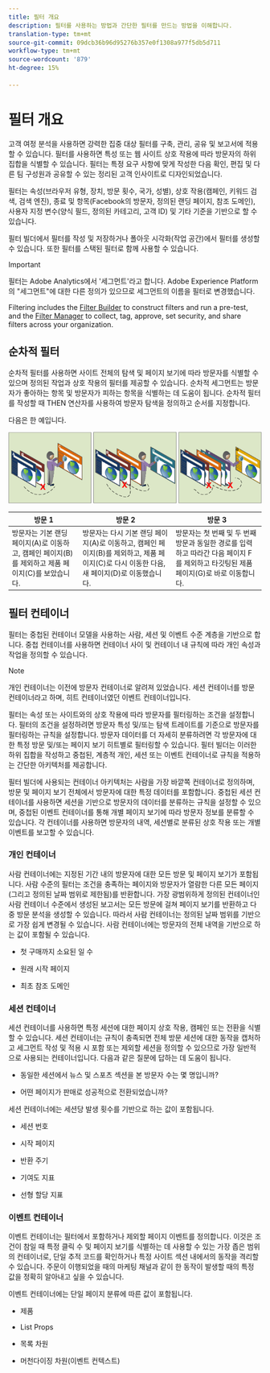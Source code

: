 ```yaml
---
title: 필터 개요
description: 필터를 사용하는 방법과 간단한 필터를 만드는 방법을 이해합니다.
translation-type: tm+mt
source-git-commit: 09dcb36b96d95276b357e0f1308a977f5db5d711
workflow-type: tm+mt
source-wordcount: '879'
ht-degree: 15%

---
```



# 필터 개요

고객 여정 분석을 사용하면 강력한 집중 대상 필터를 구축, 관리, 공유 및 보고서에 적용할 수 있습니다. 필터를 사용하면 특성 또는 웹 사이트 상호 작용에 따라 방문자의 하위 집합을 식별할 수 있습니다. 필터는 특정 요구 사항에 맞게 작성한 다음 확인, 편집 및 다른 팀 구성원과 공유할 수 있는 정리된 고객 인사이트로 디자인되었습니다.

필터는 속성(브라우저 유형, 장치, 방문 횟수, 국가, 성별), 상호 작용(캠페인, 키워드 검색, 검색 엔진), 종료 및 항목(Facebook의 방문자, 정의된 랜딩 페이지, 참조 도메인), 사용자 지정 변수(양식 필드, 정의된 카테고리, 고객 ID) 및 기타 기준을 기반으로 할 수 있습니다.

필터 빌더에서 필터를 작성 및 저장하거나 폴아웃 시각화(작업 공간)에서 필터를 생성할 수 있습니다. 또한 필터를 스택된 필터로 함께 사용할 수 있습니다.

>[!IMPORTANT]
>필터는 Adobe Analytics에서 &#39;세그먼트&#39;라고 합니다. Adobe Experience Platform의 &quot;세그먼트&quot;에 대한 다른 정의가 있으므로 세그먼트의 이름을 필터로 변경했습니다.

Filtering includes the [Filter Builder](/help/components/filters/create-filters.md) to construct filters and run a pre-test, and the [Filter Manager](/help/components/filters/manage-filters.md) to collect, tag, approve, set security, and share filters across your organization.

## 순차적 필터

순차적 필터를 사용하면 사이트 전체의 탐색 및 페이지 보기에 따라 방문자를 식별할 수 있으며 정의된 작업과 상호 작용의 필터를 제공할 수 있습니다. 순차적 세그먼트는 방문자가 좋아하는 항목 및 방문자가 피하는 항목을 식별하는 데 도움이 됩니다. 순차적 필터를 작성할 때 THEN 연산자를 사용하여 방문자 탐색을 정의하고 순서를 지정합니다.

다음은 한 예입니다.

![](assets/sequential_fil.png)

| 방문 1 | 방문 2 | 방문 3 |
|---|---|---|
| 방문자는 기본 랜딩 페이지(A)로 이동하고, 캠페인 페이지(B)를 제외하고 제품 페이지(C)를 보았습니다. | 방문자는 다시 기본 랜딩 페이지(A)로 이동하고, 캠페인 페이지(B)를 제외하고, 제품 페이지(C)로 다시 이동한 다음, 새 페이지(D)로 이동했습니다. | 방문자는 첫 번째 및 두 번째 방문과 동일한 경로를 입력하고 따라간 다음 페이지 F를 제외하고 타깃팅된 제품 페이지(G)로 바로 이동합니다. |

## 필터 컨테이너

필터는 중첩된 컨테이너 모델을 사용하는 사람, 세션 및 이벤트 수준 계층을 기반으로 합니다. 중첩 컨테이너를 사용하면 컨테이너 사이 및 컨테이너 내 규칙에 따라 개인 속성과 작업을 정의할 수 있습니다.

>[!NOTE]
>개인 컨테이너는 이전에 방문자 컨테이너로 알려져 있었습니다. 세션 컨테이너를 방문 컨테이너라고 하며, 히트 컨테이너였던 이벤트 컨테이너입니다.

필터는 속성 또는 사이트와의 상호 작용에 따라 방문자를 필터링하는 조건을 설정합니다. 필터의 조건을 설정하려면 방문자 특성 및/또는 탐색 트레이트를 기준으로 방문자를 필터링하는 규칙을 설정합니다. 방문자 데이터를 더 자세히 분류하려면 각 방문자에 대한 특정 방문 및/또는 페이지 보기 히트별로 필터링할 수 있습니다. 필터 빌더는 이러한 하위 집합을 작성하고 중첩된, 계층적 개인, 세션 또는 이벤트 컨테이너로 규칙을 적용하는 간단한 아키텍처를 제공합니다.

필터 빌더에 사용되는 컨테이너 아키텍처는 사람을 가장 바깥쪽 컨테이너로 정의하며, 방문 및 페이지 보기 전체에서 방문자에 대한 특정 데이터를 포함합니다. 중첩된 세션 컨테이너를 사용하면 세션을 기반으로 방문자의 데이터를 분류하는 규칙을 설정할 수 있으며, 중첩된 이벤트 컨테이너를 통해 개별 페이지 보기에 따라 방문자 정보를 분류할 수 있습니다. 각 컨테이너를 사용하면 방문자의 내역, 세션별로 분류된 상호 작용 또는 개별 이벤트를 보고할 수 있습니다.

### 개인 컨테이너

사람 컨테이너에는 지정된 기간 내의 방문자에 대한 모든 방문 및 페이지 보기가 포함됩니다. 사람 수준의 필터는 조건을 충족하는 페이지와 방문자가 열람한 다른 모든 페이지(그리고 정의된 날짜 범위로 제한됨)를 반환합니다. 가장 광범위하게 정의된 컨테이너인 사람 컨테이너 수준에서 생성된 보고서는 모든 방문에 걸쳐 페이지 보기를 반환하고 다중 방문 분석을 생성할 수 있습니다. 따라서 사람 컨테이너는 정의된 날짜 범위를 기반으로 가장 쉽게 변경될 수 있습니다.
사람 컨테이너에는 방문자의 전체 내역을 기반으로 하는 값이 포함될 수 있습니다.

* 첫 구매까지 소요된 일 수

* 원래 시작 페이지

* 최초 참조 도메인

### 세션 컨테이너

세션 컨테이너를 사용하면 특정 세션에 대한 페이지 상호 작용, 캠페인 또는 전환을 식별할 수 있습니다. 세션 컨테이너는 규칙이 충족되면 전체 방문 세션에 대한 동작을 캡처하고 세그먼트 작성 및 적용 시 포함 또는 제외할 세션을 정의할 수 있으므로 가장 일반적으로 사용되는 컨테이너입니다. 다음과 같은 질문에 답하는 데 도움이 됩니다.

* 동일한 세션에서 뉴스 및 스포츠 섹션을 본 방문자 수는 몇 명입니까?

* 어떤 페이지가 판매로 성공적으로 전환되었습니까?

세션 컨테이너에는 세션당 발생 횟수를 기반으로 하는 값이 포함됩니다.

* 세션 번호

* 시작 페이지

* 반환 주기

* 기여도 지표

* 선형 할당 지표

### 이벤트 컨테이너

이벤트 컨테이너는 필터에서 포함하거나 제외할 페이지 이벤트를 정의합니다. 이것은 조건이 참일 때 특정 클릭 수 및 페이지 보기를 식별하는 데 사용할 수 있는 가장 좁은 범위의 컨테이너로, 단일 추적 코드를 확인하거나 특정 사이트 섹션 내에서의 동작을 격리할 수 있습니다. 주문이 이행되었을 때의 마케팅 채널과 같이 한 동작이 발생할 때의 특정 값을 정확히 알아내고 싶을 수 있습니다.

이벤트 컨테이너에는 단일 페이지 분류에 따른 값이 포함됩니다.

* 제품

* List Props

* 목록 차원

* 머천다이징 차원(이벤트 컨텍스트)
